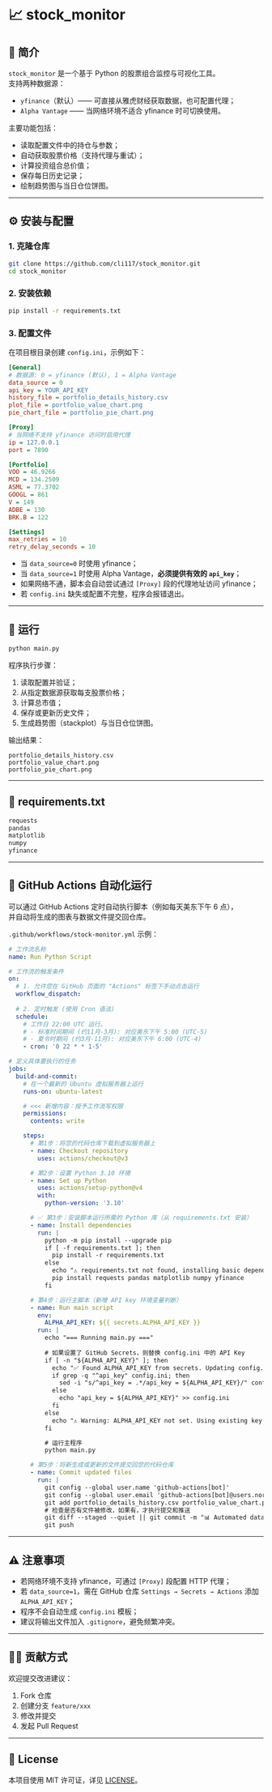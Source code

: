 # 📈 stock_monitor

## 📘 简介
`stock_monitor` 是一个基于 Python 的股票组合监控与可视化工具。  
支持两种数据源：
- `yfinance`（默认）—— 可直接从雅虎财经获取数据，也可配置代理；
- `Alpha Vantage` —— 当网络环境不适合 yfinance 时可切换使用。

主要功能包括：
- 读取配置文件中的持仓与参数；
- 自动获取股票价格（支持代理与重试）；
- 计算投资组合总价值；
- 保存每日历史记录；
- 绘制趋势图与当日仓位饼图。

---

## ⚙️ 安装与配置

### 1. 克隆仓库
```bash
git clone https://github.com/cli117/stock_monitor.git
cd stock_monitor
```

### 2. 安装依赖
```bash
pip install -r requirements.txt
```

### 3. 配置文件
在项目根目录创建 `config.ini`，示例如下：

```ini
[General]
# 数据源: 0 = yfinance (默认), 1 = Alpha Vantage
data_source = 0
api_key = YOUR_API_KEY
history_file = portfolio_details_history.csv
plot_file = portfolio_value_chart.png
pie_chart_file = portfolio_pie_chart.png

[Proxy]
# 当网络不支持 yfinance 访问时启用代理
ip = 127.0.0.1
port = 7890

[Portfolio]
VOO = 46.9266
MCD = 134.2509
ASML = 77.3702
GOOGL = 861
V = 149
ADBE = 130
BRK.B = 122

[Settings]
max_retries = 10
retry_delay_seconds = 10
```

- 当 `data_source=0` 时使用 yfinance；
- 当 `data_source=1` 时使用 Alpha Vantage，**必须提供有效的 `api_key`**；
- 如果网络不通，脚本会自动尝试通过 `[Proxy]` 段的代理地址访问 yfinance；
- 若 `config.ini` 缺失或配置不完整，程序会报错退出。

---

## 🚀 运行
```bash
python main.py
```

程序执行步骤：
1. 读取配置并验证；
2. 从指定数据源获取每支股票价格；
3. 计算总市值；
4. 保存或更新历史文件；
5. 生成趋势图（stackplot）与当日仓位饼图。

输出结果：
```
portfolio_details_history.csv
portfolio_value_chart.png
portfolio_pie_chart.png
```

---

## 🧩 requirements.txt

```txt
requests
pandas
matplotlib
numpy
yfinance
```

---

## 🤖 GitHub Actions 自动化运行

可以通过 GitHub Actions 定时自动执行脚本（例如每天美东下午 6 点），  
并自动将生成的图表与数据文件提交回仓库。

`.github/workflows/stock-monitor.yml` 示例：

```yaml
# 工作流名称
name: Run Python Script

# 工作流的触发条件
on:
  # 1. 允许您在 GitHub 页面的 "Actions" 标签下手动点击运行
  workflow_dispatch:
  
  # 2. 定时触发 (使用 Cron 语法)
  schedule:
    # 工作日 22:00 UTC 运行。
    # - 标准时间期间 (约11月-3月): 对应美东下午 5:00 (UTC-5)
    # - 夏令时期间 (约3月-11月): 对应美东下午 6:00 (UTC-4)
    - cron: '0 22 * * 1-5'

# 定义具体要执行的任务
jobs:
  build-and-commit:
    # 在一个最新的 Ubuntu 虚拟服务器上运行
    runs-on: ubuntu-latest

    # <<< 新增内容：授予工作流写权限
    permissions:
      contents: write

    steps:
      # 第1步：将您的代码仓库下载到虚拟服务器上
      - name: Checkout repository
        uses: actions/checkout@v3

      # 第2步：设置 Python 3.10 环境
      - name: Set up Python
        uses: actions/setup-python@v4
        with:
          python-version: '3.10'

      # ✅ 第3步：安装脚本运行所需的 Python 库（从 requirements.txt 安装）
      - name: Install dependencies
        run: |
          python -m pip install --upgrade pip
          if [ -f requirements.txt ]; then
            pip install -r requirements.txt
          else
            echo "⚠️ requirements.txt not found, installing basic dependencies..."
            pip install requests pandas matplotlib numpy yfinance
          fi

      # 第4步：运行主脚本（新增 API key 环境变量判断）
      - name: Run main script
        env:
          ALPHA_API_KEY: ${{ secrets.ALPHA_API_KEY }}
        run: |
          echo "=== Running main.py ==="
          
          # 如果设置了 GitHub Secrets，则替换 config.ini 中的 API Key
          if [ -n "${ALPHA_API_KEY}" ]; then
            echo "✅ Found ALPHA_API_KEY from secrets. Updating config.ini..."
            if grep -q "^api_key" config.ini; then
              sed -i "s/^api_key = .*/api_key = ${ALPHA_API_KEY}/" config.ini
            else
              echo "api_key = ${ALPHA_API_KEY}" >> config.ini
            fi
          else
            echo "⚠️ Warning: ALPHA_API_KEY not set. Using existing key in config.ini."
          fi

          # 运行主程序
          python main.py

      # 第5步：将新生成或更新的文件提交回您的代码仓库
      - name: Commit updated files
        run: |
          git config --global user.name 'github-actions[bot]'
          git config --global user.email 'github-actions[bot]@users.noreply.github.com'
          git add portfolio_details_history.csv portfolio_value_chart.png portfolio_pie_chart.png
          # 检查是否有文件被修改，如果有，才执行提交和推送
          git diff --staged --quiet || git commit -m "📊 Automated data and chart update"
          git push

```

---

## ⚠️ 注意事项
- 若网络环境不支持 yfinance，可通过 `[Proxy]` 段配置 HTTP 代理；
- 若 `data_source=1`，需在 GitHub 仓库 `Settings → Secrets → Actions` 添加 `ALPHA_API_KEY`；
- 程序不会自动生成 `config.ini` 模板；
- 建议将输出文件加入 `.gitignore`，避免频繁冲突。

---

## 🧑‍💻 贡献方式
欢迎提交改进建议：
1. Fork 仓库  
2. 创建分支 `feature/xxx`  
3. 修改并提交  
4. 发起 Pull Request  

---

## 📄 License
本项目使用 MIT 许可证，详见 [LICENSE](LICENSE)。
